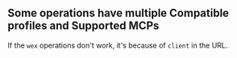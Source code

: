 ## Some operations have multiple Compatible profiles and Supported MCPs
If the `wex` operations don't work, it's because of `client` in the URL.
